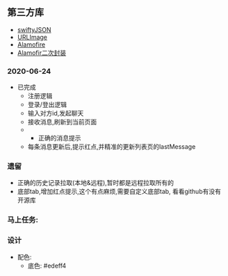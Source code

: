 ## 第三方库
  - [swiftyJSON](https://github.com/SwiftyJSON/SwiftyJSON)
  - [URLImage](https://github.com/dmytro-anokhin/url-image#installation)
  - [Alamofire](https://github.com/Alamofire/Alamofire/blob/master/Documentation/Usage.md#making-requests)
  - [Alamofir二次封装](https://blog.csdn.net/weixin_38735568/article/details/89670325)


### 2020-06-24
  - 已完成
    - 注册逻辑
    - 登录/登出逻辑
    - 输入对方id,发起聊天
    - 接收消息,刷新到当前页面
    - - 正确的消息提示
    - 每条消息更新后,提示红点,并精准的更新列表页的lastMessage
    

### 遗留
  - 正确的历史记录拉取(本地&远程),暂时都是远程拉取所有的
  - 底部tab,增加红点提示,这个有点麻烦,需要自定义底部tab, 看看github有没有开源库

### 马上任务:
  
### 设计
  - 配色:
	- 底色: #edeff4  
